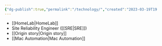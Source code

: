 ```yaml
---
{"dg-publish":true,"permalink":"/technology/","created":"2023-03-19T19:19:20.185-04:00","updated":"2023-04-06T15:46:27.676-04:00"}
---
```


- [[HomeLab\|HomeLab]]
- Site Reliability Engineer ([[SRE\|SRE]])
- [[Origin story\|Origin story]]
- [[Mac Automation\|Mac Automation]]
